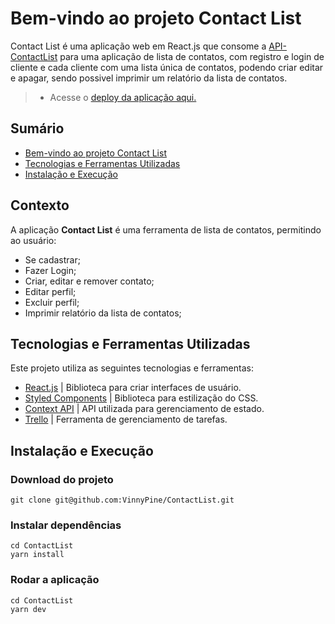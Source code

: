 # Bem-vindo ao projeto Contact List

 Contact List é uma aplicação web em React.js que consome a [API-ContactList](https://github.com/VinnyPine/API-ContactList) para uma aplicação de lista de contatos, com registro e login de cliente e cada cliente com uma lista única de contatos, podendo criar editar e apagar, sendo possivel imprimir um relatório da lista de contatos.
> - Acesse o [deploy da aplicação aqui.](https://contact-list-vinnypine.vercel.app)

## Sumário
- [Bem-vindo ao projeto Contact List](#bem-vindo-ao-projeto-contact-list)
- [Tecnologias e Ferramentas Utilizadas](#tecnologias-e-ferramentas-utilizadas)
- [Instalação e Execução](#instalação-e-execução)
 
## Contexto
A aplicação __Contact List__ é uma ferramenta de lista de contatos, permitindo ao usuário:
- Se cadastrar;
- Fazer Login;
- Criar, editar e remover contato;
- Editar perfil;
- Excluir perfil;
- Imprimir relatório da lista de contatos;

## Tecnologias e Ferramentas Utilizadas

Este projeto utiliza as seguintes tecnologias e ferramentas:

- [React.js](https://reactjs.org/docs/getting-started.html) | Biblioteca para criar interfaces de usuário.
- [Styled Components](https://styled-components.com/) | Biblioteca para estilização do CSS.
- [Context API](https://pt-br.reactjs.org/docs/context.html) | API utilizada para gerenciamento de estado.
- [Trello](https://trello.com/) | Ferramenta de gerenciamento de tarefas.

## Instalação e Execução
### Download do projeto
```
git clone git@github.com:VinnyPine/ContactList.git
```
### Instalar dependências
```
cd ContactList
yarn install
```
### Rodar a aplicação
```
cd ContactList
yarn dev
```
